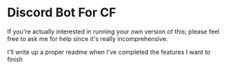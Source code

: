 # Discord Bot For CF
If you're actually interested in running your own version of this; please feel free to ask me for help since it's really incomprehensive.

I'll write up a proper readme when I've completed the features I want to finish

